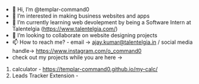 - 👋 Hi, I’m @templar-command0
- 👀 I’m interested in making business websites and apps
- 🌱 I’m currently learning web devolepment by being a Software Intern at Talentelgia (https://www.talentelgia.com/)
- 💞️ I’m looking to collaborate on website designing projects
- 📫 How to reach me? - email -> ajay.kumar@talentelgia.in / social media handle-> https://www.instagram.com/o_command0
- check out my projects while you are here -> 
1. calculator - https://templar-command0.github.io/my-calc/
2. Leads Tracker Extension - 

<!---
templar-command0/templar-command0 is a ✨ special ✨ repository because its `README.md` (this file) appears on your GitHub profile.
You can click the Preview link to take a look at your changes.
--->
